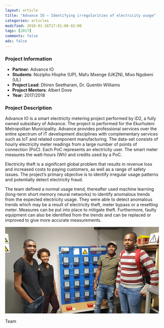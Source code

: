 ```yaml
---
layout: article
title: "Advance IO – Identifying irregularities of electricity usage"
categories: articles
modified: 2018-01-26T17:01:00-02:00
tags: [2017]
comments: false
ads: false
---
```



### Project Information

* **Partner**: Advance IO
* **Students**: Nozipho Hlophe (UP), Mafu Mxenge (UKZN), Mixo Ngobeni (UL) 
* **Project Lead**: Dhiren Seetharam, Dr. Quentin Williams
* **Project Mentors**: Albert Dove
* **Year**: 2017/2018

### Project Description

Advance IO is a smart electricity metering project performed by iD2, a fully owned subsidiary of Advance. The project is performed for the Ekurhuleni Metropolitan Municipality. Advance provides professional services over the entire spectrum of IT development disciplines with complementary services such as IoT and related component manufacturing. The data-set consists of hourly electricity meter readings from a large number of points of connection (PoC). Each PoC represents an electricity user. The smart meter measures the watt-hours (Wh) and credits used by a PoC.

Electricity theft is a significant global problem that results in revenue loss and increased costs to paying customers, as well as a range of safety issues. The project’s primary objective is to identify irregular usage patterns and potentially detect electricity fraud. 

The team defined a normal usage trend, thereafter used machine learning (long-term short memory neural networks) to identify anomalous trends from the expected electricity usage. They were able to detect anomalous trends which may be a result of electricity theft, meter bypass or a resetting meter. Measures can be put into place to mitigate theft.  Furthermore, faulty equipment can also be identified from the trends and can be replaced or improved to give more accurate measurements. 

![Team](/images/advanceio.jpg)

Team